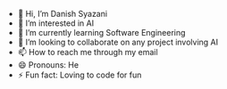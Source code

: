- 👋 Hi, I’m Danish Syazani
- 👀 I’m interested in AI
- 🌱 I’m currently learning Software Engineering
- 💞️ I’m looking to collaborate on any project involving AI
- 📫 How to reach me through my email
- 😄 Pronouns: He
- ⚡ Fun fact: Loving to code for fun

<!---
syazanidanish/syazanidanish is a ✨ special ✨ repository because its `README.md` (this file) appears on your GitHub profile.
You can click the Preview link to take a look at your changes.
--->
